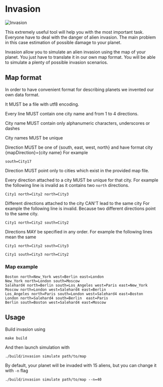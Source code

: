 # Invasion
![Invasion](./assets/invasion.png)

This extremely useful tool will help you with the most important task. Everyone have to deal with the danger of alien invasion. The main problem in this case estimation of possible damage to your planet.
 
Invasion allow you to simulate an alien invasion using the map of your planet. You just have to translate it in our own map format. You will be able to simulate a plenty of possible invasion scenarios.

## Map format
In order to have convenient format for describing planets we invented our own data format.

It MUST be a file with utf8 encoding.

Every line MUST contain one city name and from 1 to 4 directions.

City name MUST contain only alphanumeric characters, underscores or dashes

City names MUST be unique

Direction MUST be one of {south, east, west, north} and have format city {mapDirection}={city name}
For example 
```
south=City17
```

Direction MUST point only to cities which exist in the provided map file.

Every direction attached to a city MUST be unique for that city.
For example the following line is invalid as it contains two `north` directions.
```
City1 north=City2 north=City3
```

Different directions attached to the city CAN'T lead to the same city
For example the following line is invalid. Because two different directions point to the same city.
```
City1 north=City2 south=City2
```

Directions MAY be specified in any order.
For example the following lines mean the same
```
City1 north=City2 south=City3
 ```
```
City1 south=City3 north=City2
```

### Map example
```Paris south=Boston west=Los_Angeles east=Moscow
Boston north=New_York west=Berlin east=London
New_York north=London south=Moscow
Salehard4 north=Berlin south=Los_Angeles west=Paris east=New_York
Moscow north=London west=Salehard4 east=Berlin
Los_Angeles north=Paris south=London west=Salehard4 east=Boston
London north=Salehard4 south=Berlin  east=Paris
Berlin south=Boston west=Salehard4 east=Moscow
```

## Usage
Build invasion using 
```
make build
```
And then launch simulation with
```
./build/invasion simulate path/to/map
```
By default, your planet will be invaded with 15 aliens, but you can change it with `-n` flag
```
./build/invasion simulate path/to/map --n=40
```

